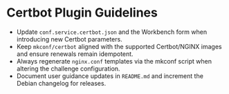 # Certbot Plugin Guidelines

- Update `conf.service.certbot.json` and the Workbench form when introducing new
  Certbot parameters.
- Keep `mkconf/certbot` aligned with the supported Certbot/NGINX images and
  ensure renewals remain idempotent.
- Always regenerate `nginx.conf` templates via the mkconf script when altering
  the challenge configuration.
- Document user guidance updates in `README.md` and increment the Debian
  changelog for releases.
